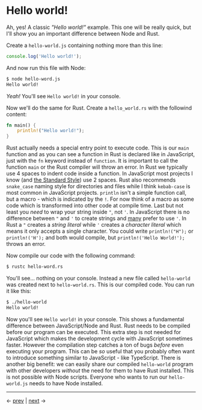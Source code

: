 # Hello world!

Ah, yes! A classic _"Hello world!"_ example. This one will be really quick, but I'll show you an important difference between Node and Rust.

Create a `hello-world.js` containing nothing more than this line:

```javascript
console.log('Hello world!');
```

And now run this file with Node:

```bash
$ node hello-word.js
Hello world!
```

_Yeah!_ You'll see `Hello world!` in your console.

Now we'll do the same for Rust. Create a `hello_world.rs` with the followind content:

```rust
fn main() {
    println!("Hello world!");
}
```

Rust actually needs a special entry point to execute code. This is our `main` function and as you can see a function in Rust is declared like in JavaScript, just with the `fn` keyword instead of `function`. It is important to call the function `main` or the Rust compiler will throw an error. In Rust we typically use 4 spaces to indent code inside a function. In JavaScript most projects I know (and [the Standard Style](https://github.com/feross/standard)) use 2 spaces. Rust also recommends `snake_case` naming style for directories and files while I think `kebab-case` is most common in JavaScript projects. `println` isn't a simple function call, but a macro - which is indicated by the `!`. For now think of a macro as some code which is transformed into other code at compile time. Last but not least you _need_ to wrap your string inside `"`, not `'`. In JavaScript there is no difference between `"` and `'` to create strings and [many](https://github.com/feross/standard) prefer to use `'`. In Rust a `"` creates a _string literal_ while `'` creates a _character literal_ which means it only accepts a single character. You could write `println!("H");` or `println!('H');` and both would compile, but `println!('Hello World!');` throws an error.

Now compile our code with the following command:

```bash
$ rustc hello-word.rs
```

You'll see... nothing on your console. Instead a new file called `hello-world` was created next to `hello-world.rs`. This is our compiled code. You can run it like this:

```bash
$ ./hello-world
Hello world!
```

Now you'll see `Hello world!` in your console. This shows a fundamental difference between JavaScript/Node and Rust. Rust needs to be compiled before our program can be executed. This extra step is not needed for JavaScript which makes the development cycle with JavaScript sometimes faster. However the compilation step catches a ton of bugs _before_ even executing your program. This can be _so_ useful that you probably often want to introduce something similar to JavaScript - like TypeScript. There is another big benefit: we can easily share our compiled `hello-world` program with other developers _without_ the need for them to have Rust installed. This is not possible with Node scripts. Everyone who wants to run our `hello-world.js` needs to have Node installed.

______

← [prev](../setup) | [next](../package-manager) →